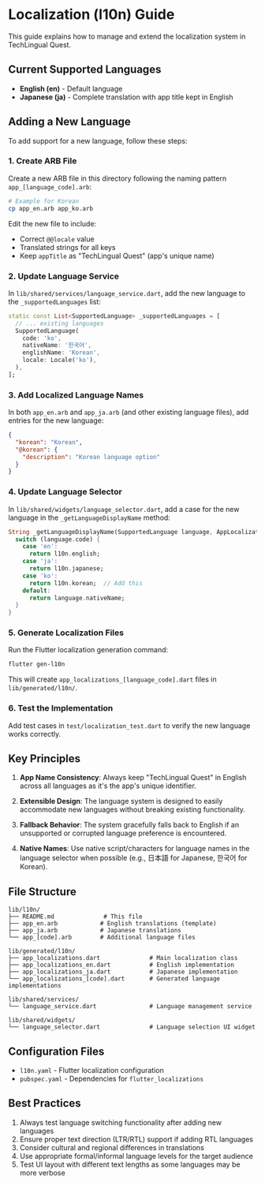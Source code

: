 # Localization (l10n) Guide

This guide explains how to manage and extend the localization system in TechLingual Quest.

## Current Supported Languages

- **English (en)** - Default language
- **Japanese (ja)** - Complete translation with app title kept in English

## Adding a New Language

To add support for a new language, follow these steps:

### 1. Create ARB File

Create a new ARB file in this directory following the naming pattern `app_[language_code].arb`:

```bash
# Example for Korean
cp app_en.arb app_ko.arb
```

Edit the new file to include:
- Correct `@@locale` value
- Translated strings for all keys
- Keep `appTitle` as "TechLingual Quest" (app's unique name)

### 2. Update Language Service

In `lib/shared/services/language_service.dart`, add the new language to the `_supportedLanguages` list:

```dart
static const List<SupportedLanguage> _supportedLanguages = [
  // ... existing languages
  SupportedLanguage(
    code: 'ko',
    nativeName: '한국어',
    englishName: 'Korean',
    locale: Locale('ko'),
  ),
];
```

### 3. Add Localized Language Names

In both `app_en.arb` and `app_ja.arb` (and other existing language files), add entries for the new language:

```json
{
  "korean": "Korean",
  "@korean": {
    "description": "Korean language option"
  }
}
```

### 4. Update Language Selector

In `lib/shared/widgets/language_selector.dart`, add a case for the new language in the `_getLanguageDisplayName` method:

```dart
String _getLanguageDisplayName(SupportedLanguage language, AppLocalizations l10n) {
  switch (language.code) {
    case 'en':
      return l10n.english;
    case 'ja':
      return l10n.japanese;
    case 'ko':
      return l10n.korean;  // Add this
    default:
      return language.nativeName;
  }
}
```

### 5. Generate Localization Files

Run the Flutter localization generation command:

```bash
flutter gen-l10n
```

This will create `app_localizations_[language_code].dart` files in `lib/generated/l10n/`.

### 6. Test the Implementation

Add test cases in `test/localization_test.dart` to verify the new language works correctly.

## Key Principles

1. **App Name Consistency**: Always keep "TechLingual Quest" in English across all languages as it's the app's unique identifier.

2. **Extensible Design**: The language system is designed to easily accommodate new languages without breaking existing functionality.

3. **Fallback Behavior**: The system gracefully falls back to English if an unsupported or corrupted language preference is encountered.

4. **Native Names**: Use native script/characters for language names in the language selector when possible (e.g., 日本語 for Japanese, 한국어 for Korean).

## File Structure

```
lib/l10n/
├── README.md              # This file
├── app_en.arb            # English translations (template)
├── app_ja.arb            # Japanese translations
└── app_[code].arb        # Additional language files

lib/generated/l10n/
├── app_localizations.dart              # Main localization class
├── app_localizations_en.dart           # English implementation
├── app_localizations_ja.dart           # Japanese implementation
└── app_localizations_[code].dart       # Generated language implementations

lib/shared/services/
└── language_service.dart               # Language management service

lib/shared/widgets/
└── language_selector.dart              # Language selection UI widget
```

## Configuration Files

- `l10n.yaml` - Flutter localization configuration
- `pubspec.yaml` - Dependencies for `flutter_localizations`

## Best Practices

1. Always test language switching functionality after adding new languages
2. Ensure proper text direction (LTR/RTL) support if adding RTL languages
3. Consider cultural and regional differences in translations
4. Use appropriate formal/informal language levels for the target audience
5. Test UI layout with different text lengths as some languages may be more verbose
